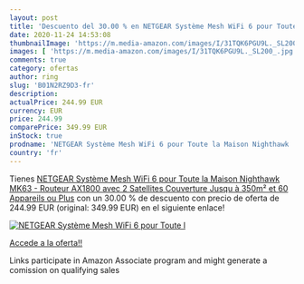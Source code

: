 ```yaml
---
layout: post
title: 'Descuento del 30.00 % en NETGEAR Système Mesh WiFi 6 pour Toute l'
date: 2020-11-24 14:53:08
thumbnailImage: 'https://m.media-amazon.com/images/I/31TQK6PGU9L._SL200_.jpg'
images: [ 'https://m.media-amazon.com/images/I/31TQK6PGU9L._SL200_.jpg' ]
comments: true
category: ofertas
author: ring
slug: 'B01N2RZ9D3-fr'
description:
actualPrice: 244.99 EUR
currency: EUR
price: 244.99
comparePrice: 349.99 EUR
inStock: true
prodname: 'NETGEAR Système Mesh WiFi 6 pour Toute la Maison Nighthawk  MK63  - Routeur AX1800 avec 2 Satellites  Couverture Jusqu à 350m² et 60 Appareils ou Plus'
country: 'fr'
---
```


Tienes [NETGEAR Système Mesh WiFi 6 pour Toute la Maison Nighthawk  MK63  - Routeur AX1800 avec 2 Satellites  Couverture Jusqu à 350m² et 60 Appareils ou Plus](https://www.amazon.fr/dp/B01N2RZ9D3/?tag=tolees0d-21) con un 30.00 % de descuento con precio de oferta de 244.99 EUR (original: 349.99 EUR) en el siguiente enlace!

[![NETGEAR Système Mesh WiFi 6 pour Toute l](https://m.media-amazon.com/images/I/31TQK6PGU9L._SL200_.jpg)](https://www.amazon.fr/dp/B01N2RZ9D3/?tag=tolees0d-21)

[Accede a la oferta!!](https://www.amazon.fr/dp/B01N2RZ9D3/?tag=tolees0d-21)

Links participate in Amazon Associate program and might generate a comission on qualifying sales


